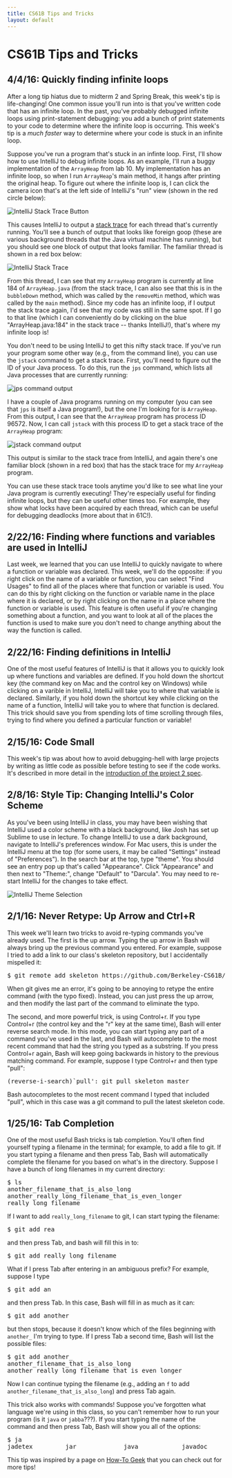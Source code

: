 ```yaml
---
title: CS61B Tips and Tricks
layout: default
---
```

# CS61B Tips and Tricks

## 4/4/16: Quickly finding infinite loops

After a long tip hiatus due to midterm 2 and Spring Break, this week's tip is life-changing!  One common issue you'll run into is that you've written code that has an infinite loop.  In the past, you've probably debugged infinite loops using print-statement debugging: you add a bunch of print statements to your code to determine where the infinite loop is occurring.  This week's tip is a *much faster* way to determine where your code is stuck in an infinite loop.

Suppose you've run a program that's stuck in an infinte loop.  First, I'll show how to use IntelliJ to debug infinite loops.  As an example, I'll run a buggy implementation of the `ArrayHeap` from lab 10.  My implementation has an infinite loop, so when I run `ArrayHeap`'s main method, it hangs after printing the original heap.  To figure out where the infinite loop is, I can click the camera icon that's at the left side of IntelliJ's "run" view (shown in the red circle below):

![IntelliJ Stack Trace Button](figures/IntelliJ_StackTrace_Button.jpg)

This causes IntelliJ to output a [stack trace](https://en.wikipedia.org/wiki/Stack_trace) for each thread that's currently running.  You'll see a bunch of output that looks like foreign goop (these are various background threads that the Java virtual machine has running), but you should see one block of output that looks familiar.  The familiar thread is shown in a red box below:

![IntelliJ Stack Trace](figures/IntelliJ_StackTrace.jpg)

From this thread, I can see that my `ArrayHeap` program is currently at line 184 of `ArrayHeap.java` (from the stack trace, I can also see that this is in the `bubbleDown` method, which was called by the `removeMin` method, which was called by the `main` method).  Since my code has an infinite loop, if I output the stack trace again, I'd see that my code was still in the same spot.  If I go to that line (which I can conveniently do by clicking on the blue "ArrayHeap.java:184" in the stack trace -- thanks IntelliJ!), that's where my infinite loop is!

You don't need to be using IntelliJ to get this nifty stack trace.  If you've run your program some other way (e.g., from the command line), you can use the `jstack` command to get a stack trace.  First, you'll need to figure out the ID of your Java process.  To do this, run the `jps` command, which lists all Java processes that are currently running:

![jps command output](figures/jps_output.jpg)

I have a couple of Java programs running on my computer (you can see that `jps` is itself a Java program!), but the one I'm looking for is `ArrayHeap`.  From this output, I can see that the `ArrayHeap` program has process ID 96572.  Now, I can call `jstack` with this process ID to get a stack trace of the `ArrayHeap` program:

![jstack command output](figures/jstack_command_output.jpg)

This output is similar to the stack trace from IntelliJ, and again there's one familiar block (shown in a red box) that has the stack trace for my `ArrayHeap` program.

You can use these stack trace tools anytime you'd like to see what line your Java program is currently executing!  They're especially useful for finding infinite loops, but they can be useful other times too.  For example, they show what locks have been acquired by each thread, which can be useful for debugging deadlocks (more about that in 61C!).

## 2/22/16: Finding where functions and variables are used in IntelliJ

Last week, we learned that you can use IntelliJ to quickly navigate to where a function or variable was declared.  This week, we'll do the opposite: if you right click on the name of a variable or function, you can select "Find Usages" to find all of the places where that function or variable is used.  You can do this by right clicking on the function or variable name in the place where it is declared, or by right clicking on the name in a place where the function or variable is used. This feature is often useful if you're changing something about a function, and you want to look at all of the places the function is used to make sure you don't need to change anything about the way the function is called.

## 2/22/16: Finding definitions in IntelliJ

One of the most useful features of IntelliJ is that it allows you to quickly look up where functions and variables are defined.  If you hold down the shortcut key (the command key on Mac and the control key on Windows) while clicking on a varible in IntelliJ, IntelliJ will take you to where that variable is declared.  Similarly, if you hold down the shortcut key while clicking on the name of a function, IntelliJ will take you to where that function is declared. This trick should save you from spending lots of time scrolling through files, trying to find where you defined a particular function or variable!

## 2/15/16: Code Small

This week's tip was about how to avoid debugging-hell with large projects by writing as little code as possible before testing to see if the code works.  It's described in more detail in the [introduction of the project 2 spec](http://cs61b.ug/sp16/materials/proj/proj2/proj2.html#introduction).

## 2/8/16: Style Tip: Changing IntelliJ's Color Scheme

As you've been using IntelliJ in class, you may have been wishing that IntelliJ used a color scheme with a black background, like Josh has set up Sublime to use in lecture.  To change IntelliJ to use a dark background, navigate to IntelliJ's preferences window.  For Mac users, this is under the IntelliJ menu at the top (for some users, it may be called "Settings" instead of "Preferences").  In the search bar at the top, type "theme".  You should see an entry pop up that's called "Appearance". Click "Appearance" and then next to "Theme:", change "Default" to "Darcula". You may need to re-start IntelliJ for the changes to take effect.

![IntelliJ Theme Selection](figures/IntelliJ_Theme.jpg)


## 2/1/16: Never Retype: Up Arrow and Ctrl+R

This week we'll learn two tricks to avoid re-typing commands you've already used.  The first is the up arrow.  Typing the up arrow in Bash will always bring up the previous command you entered.  For example, suppose I tried to add a link to our class's skeleton repository, but I accidentally mispelled it:

<pre>
$ git remote add skeleton https://github.com/Berkeley-CS61B/skeeeton-sp16.git
</pre>

When git gives me an error, it's going to be annoying to retype the entire command (with the typo fixed).  Instead, you can just press the up arrow, and then modify the last part of the command to eliminate the typo.

The second, and more powerful trick, is using Control+r.  If you type Control+r (the control key and the "r" key at the same time), Bash will enter reverse search mode.  In this mode, you can start typing any part of a command you've used in the last, and Bash will autocomplete to the most recent command that had the string you typed as a substring.  If you press Control+r again, Bash will keep going backwards in history to the previous matching command.  For example, suppose I type Control+r and then type "pull":

<pre>
(reverse-i-search)`pull': git pull skeleton master
</pre>

Bash autocompletes to the most recent command I typed that included "pull", which in this case was a git command to pull the latest skeleton code.

## 1/25/16: Tab Completion

One of the most useful Bash tricks is tab completion.  You'll often find yourself typing a filename in the terminal; for example, to add a file to git.  If you start typing a filename and then press Tab, Bash will automatically complete the filename for you based on what's in the directory.  Suppose I have a bunch of long filenames in my current directory:

<pre>
$ ls
another_filename_that_is_also_long         
another_really_long_filename_that_is_even_longer
really_long_filename
</pre>

If I want to add `really_long_filename` to git, I can start typing the filename:

<pre>
$ git add rea
</pre>

and then press Tab, and bash will fill this in to:

<pre>
$ git add really_long_filename
</pre>

What if I press Tab after entering in an ambiguous prefix? For example, suppose I type

<pre>
$ git add an
</pre>

and then press Tab.  In this case, Bash will fill in as much as it can:

<pre>
$ git add another_
</pre>

but then stops, because it doesn't know which of the files beginning with `another_` I'm trying to type.  If I press Tab a second time, Bash will list the possible files:

<pre>
$ git add another_
another_filename_that_is_also_long
another_really_long_filename_that_is_even_longer
</pre>

Now I can continue typing the filename (e.g., adding an `f` to add `another_filename_that_is_also_long`) and press Tab again.

This trick also works with commands! Suppose you've forgotten what language we're using in this class, so you can't remember how to run your program (is it `java` or `jabba`???).  If you start typing the name of the command and then press Tab, Bash will show you all of the options:

<pre>
$ ja
jadetex         jar             java            javadoc         javah           javaws          jamo-normalize  jarsigner       javac           javafxpackager  javap 
</pre>

This tip was inspired by a page on [How-To Geek](http://www.howtogeek.com/110150/become-a-linux-terminal-power-user-with-these-8-tricks/) that you can check out for more tips!

